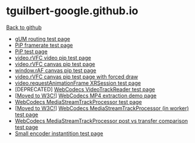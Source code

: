 # tguilbert-google.github.io
[Back to github](https://github.com/tguilbert-google/tguilbert-google.github.io)

* [gUM routing test page](https://tguilbert-google.github.io/audio_e2e/index.html)
* [PiP framerate test page](https://tguilbert-google.github.io/video_raf/pip.html)
* [PiP test page](https://tguilbert-google.github.io/video_raf/choppy_pip.html)
* [video.rVFC video pip test page](https://tguilbert-google.github.io/video_raf/pip_video.html)
* [video.rVFC canvas pip test page](https://tguilbert-google.github.io/video_raf/pip_canvas.html)
* [window.rAF canvas pip test page](https://tguilbert-google.github.io/video_raf/pip_canvas_raf.html)
* [video.rVFC canvas pip test page with forced draw](https://tguilbert-google.github.io/video_raf/pip_force_draw.html)
* [video.requestAnimationFrame XRSession test page](https://tguilbert-google.github.io/video_raf/xr/video.html)
* \[DEPRECATED\] [WebCodecs VideoTrackReader test page](https://tguilbert-google.github.io/webcodecs/vtr/index.html)
* \[[Moved to W3C!](https://w3c.github.io/webcodecs/samples/mp4-decode/)\] [WebCodecs MP4 extraction demo page](https://tguilbert-google.github.io/webcodecs/mp4-decode/index.html)
* [WebCodecs MediaStreamTrackProcessor test page](https://tguilbert-google.github.io/webcodecs/mstp/index.html)
* \[[Moved to W3C!](https://w3c.github.io/webcodecs/samples/webcam-in-worker/)\] [WebCodecs MediaStreamTrackProcessor (in worker) test page](https://tguilbert-google.github.io/webcodecs/mstp_worker/index.html)
* [WebCodecs MediaStreamTrackProcessor post vs transfer comparison test page](https://tguilbert-google.github.io/webcodecs/mstp_comparison/index.html)
* [Small encoder instantition test page](https://tguilbert-google.github.io/webcodecs/reclaim/encoding_modes.html)

